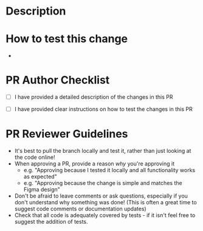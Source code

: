 <!--
REQUIRED
    Ensure that your PR title has the relevant Jira ticket number(s) in the title.
    Follow this pattern: [EASI-1234] [EASI-4567] Title of the PR
-->

# Description
<!--
REQUIRED
    Provide details as to what the PR aims to accomplish
    Be as descriptive as you can, and include any relevant information that will help the reviewer understand the scope of the changes
    Include screenshots or screen recordings to assist in reviewing if possible.
-->


# How to test this change
<!--
REQUIRED
    Add instructions on how to test the changes in this PR
    This can be a list of steps to reproduce a bug, or a list of steps to verify a feature in the application
    Include any example shell commands or postman requests that reviewers can run to test the changes
-->
- 

# PR Author Checklist
<!--
REQUIRED
    Ensure that each of the following is true before you submit this PR (or before it leaves "draft" status), and check each box to confirm
-->

- [ ] I have provided a detailed description of the changes in this PR
- [ ] I have provided clear instructions on how to test the changes in this PR


# PR Reviewer Guidelines
<!--
This is just some static content to ensure we're following best practices when reviewing.
There is no need to edit this section.
-->
- It's best to pull the branch locally and test it, rather than just looking at the code online!
- When approving a PR, provide a reason _why_ you're approving it
  - e.g. "Approving because I tested it locally and all functionality works as expected"
  - e.g. "Approving because the change is simple and matches the Figma design"
- Don't be afraid to leave comments or ask questions, especially if you don't understand why something was done! (This is often a great time to suggest code comments or documentation updates)
- Check that all code is adequately covered by tests - if it isn't feel free to suggest the addition of tests.
